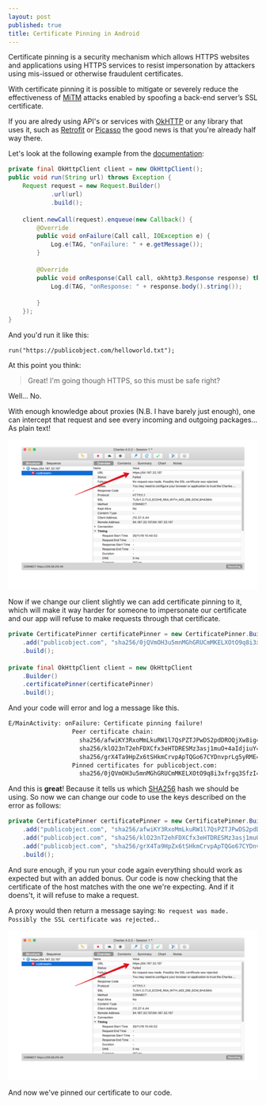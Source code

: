 ```yaml
---
layout: post
published: true
title: Certificate Pinning in Android
---
```

Certificate pinning is a security mechanism which allows HTTPS websites and applications using HTTPS services to resist impersonation by attackers using mis-issued or otherwise fraudulent certificates.

With certificate pinning it is possible to mitigate or severely reduce the effectiveness of [MiTM](https://en.wikipedia.org/wiki/Man-in-the-middle_attack) attacks enabled by spoofing a back-end server’s SSL certificate.

If you are alredy using API's or services with [OkHTTP](http://square.github.io/okhttp/) or any library that uses it, such as [Retrofit](https://square.github.io/retrofit/) or [Picasso](http://square.github.io/picasso/) the good news is that you're already half way there.

Let's look at the following example from the [documentation](https://github.com/square/okhttp/wiki/Recipes#synchronous-get):

```java
private final OkHttpClient client = new OkHttpClient();
public void run(String url) throws Exception {
    Request request = new Request.Builder()
            .url(url)
            .build();

    client.newCall(request).enqueue(new Callback() {
        @Override
        public void onFailure(Call call, IOException e) {
            Log.e(TAG, "onFailure: " + e.getMessage());
        }

        @Override
        public void onResponse(Call call, okhttp3.Response response) throws IOException {
            Log.d(TAG, "onResponse: " + response.body().string());

        }
    });
}
```

And you'd run it like this:

```
run("https://publicobject.com/helloworld.txt");
```

At this point you think: 

> Great! I'm going though HTTPS, so this must be safe right?

Well... No.

With enough knowledge about proxies (N.B. I have barely just enough), one can intercept that request and see every incoming and outgoing packages... As plain text!

![00.png](/images/00.png)

Now if we change our client slightly we can add certificate pinning to it, which will make it way harder for someone to impersonate our certificate and our app will refuse to make requests through that certificate.

```java
private CertificatePinner certificatePinner = new CertificatePinner.Builder()
    .add("publicobject.com", "sha256/0jQVmOH3u5mnMGhGRUCmMKELXOtO9q8i3xfrgq3SfzI")
    .build();

private final OkHttpClient client = new OkHttpClient
    .Builder()
    .certificatePinner(certificatePinner)
    .build();
````

And your code will error and log a message like this.

```sh
E/MainActivity: onFailure: Certificate pinning failure!
                  Peer certificate chain:
                    sha256/afwiKY3RxoMmLkuRW1l7QsPZTJPwDS2pdDROQjXw8ig=: CN=publicobject.com,OU=PositiveSSL,OU=Domain Control Validated
                    sha256/klO23nT2ehFDXCfx3eHTDRESMz3asj1muO+4aIdjiuY=: CN=COMODO RSA Domain Validation Secure Server CA,O=COMODO CA Limited,L=Salford,ST=Greater Manchester,C=GB
                    sha256/grX4Ta9HpZx6tSHkmCrvpApTQGo67CYDnvprLg5yRME=: CN=COMODO RSA Certification Authority,O=COMODO CA Limited,L=Salford,ST=Greater Manchester,C=GB
                  Pinned certificates for publicobject.com:
                    sha256/0jQVmOH3u5mnMGhGRUCmMKELXOtO9q8i3xfrgq3SfzI=
```

And this is **great**! Because it tells us which [SHA256](https://en.wikipedia.org/wiki/Secure_Hash_Algorithm) hash we should be using. So now we can change our code to use the keys described on the error as follows:

```java
private CertificatePinner certificatePinner = new CertificatePinner.Builder()
    .add("publicobject.com", "sha256/afwiKY3RxoMmLkuRW1l7QsPZTJPwDS2pdDROQjXw8ig=")
    .add("publicobject.com", "sha256/klO23nT2ehFDXCfx3eHTDRESMz3asj1muO+4aIdjiuY=")
    .add("publicobject.com", "sha256/grX4Ta9HpZx6tSHkmCrvpApTQGo67CYDnvprLg5yRME=")
    .build();
```

And sure enough, if you run your code again everything should work as expected but with an added bonus. Our code is now checking that the certificate of the host matches with the one we're expecting. And if it doens't, it will refuse to make a request.

A proxy would then return a message saying: `No request was made. Possibly the SSL certificate was rejected.`.

![01.png](/images/01.png)

And now we've pinned our certificate to our code.
